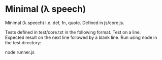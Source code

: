 # Minimal (λ speech)

Minimal (λ speech) i.e. def, fn, quote. Defined in js/core.js.

Tests defined in test/core.txt in the following format. Test on a line. Expected result on the next line followed by a blank line. Run using node in the test directory: 

node runner.js
